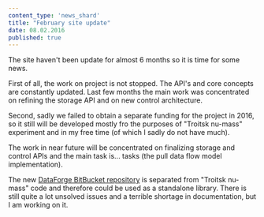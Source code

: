 ```yaml
---
content_type: 'news_shard'
title: "February site update"
date: 08.02.2016
published: true
---
```

The site haven't been update for almost 6 months so it is time for some news.

First of all, the work on project is not stopped. The API's and core concepts are constantly updated. Last few months the main work was concentrated on refining the storage API and on new control architecture.

Second, sadly we failed to obtain a separate funding for the project in 2016, so it still will be developed mostly fro the purposes of "Troitsk nu-mass" experiment and in my free time (of which I sadly do not have much).

The work in near future will be concentrated on finalizing storage and control APIs and the main task is... tasks (the pull data flow model implementation).

The new [DataForge BitBucket repository](https://bitbucket.org/Altavir/dataforge) is separated from "Troitsk nu-mass" code and therefore could be used as a standalone library. There is still quite a lot unsolved issues and a terrible shortage in documentation, but I am working on it.